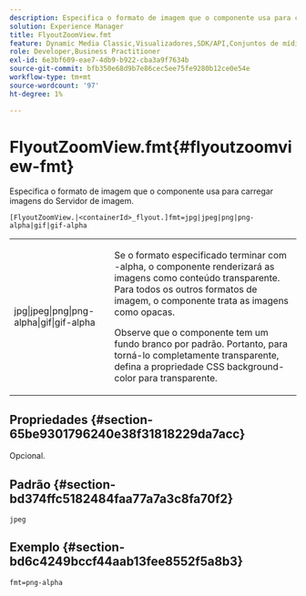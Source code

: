 ```yaml
---
description: Especifica o formato de imagem que o componente usa para carregar imagens do Servidor de imagem.
solution: Experience Manager
title: FlyoutZoomView.fmt
feature: Dynamic Media Classic,Visualizadores,SDK/API,Conjuntos de mídia mista
role: Developer,Business Practitioner
exl-id: 6e3bf609-eae7-4db9-b922-cba3a9f7634b
source-git-commit: bfb350e68d9b7e86cec5ee75fe9280b12ce0e54e
workflow-type: tm+mt
source-wordcount: '97'
ht-degree: 1%

---
```


# FlyoutZoomView.fmt{#flyoutzoomview-fmt}

Especifica o formato de imagem que o componente usa para carregar imagens do Servidor de imagem.

`[FlyoutZoomView.|<containerId>_flyout.]fmt=jpg|jpeg|png|png-alpha|gif|gif-alpha`

<table id="table_E314540D347D47699C04EB80D20C0721"> 
 <tbody> 
  <tr> 
   <td colname="col1"> <p> <span class="codeph"> jpg|jpeg|png|png-alpha|gif|gif-alpha</span> </p> </td> 
   <td colname="col2"> <p> Se o formato especificado terminar com <span class="codeph"> -alpha</span>, o componente renderizará as imagens como conteúdo transparente. Para todos os outros formatos de imagem, o componente trata as imagens como opacas. </p> <p>Observe que o componente tem um fundo branco por padrão. Portanto, para torná-lo completamente transparente, defina a propriedade CSS <span class="codeph"> background-color</span> para <span class="codeph"> transparente</span>. </p> </td> 
  </tr> 
 </tbody> 
</table>

## Propriedades {#section-65be9301796240e38f31818229da7acc}

Opcional.

## Padrão {#section-bd374ffc5182484faa77a7a3c8fa70f2}

`jpeg`

## Exemplo {#section-bd6c4249bccf44aab13fee8552f5a8b3}

`fmt=png-alpha`
